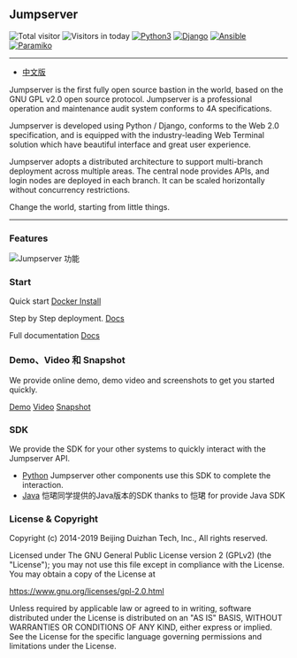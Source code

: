 ## Jumpserver 

![Total visitor](https://visitor-count-badge.herokuapp.com/total.svg?repo_id=jumpserver)
![Visitors in today](https://visitor-count-badge.herokuapp.com/today.svg?repo_id=jumpserver)
[![Python3](https://img.shields.io/badge/python-3.6-green.svg?style=plastic)](https://www.python.org/)
[![Django](https://img.shields.io/badge/django-2.1-brightgreen.svg?style=plastic)](https://www.djangoproject.com/)
[![Ansible](https://img.shields.io/badge/ansible-2.4.2.0-blue.svg?style=plastic)](https://www.ansible.com/)
[![Paramiko](https://img.shields.io/badge/paramiko-2.4.1-green.svg?style=plastic)](http://www.paramiko.org/)


----

- [中文版](https://github.com/jumpserver/jumpserver/blob/master/README_EN.md)

Jumpserver is the first fully open source bastion in the world, based on the GNU GPL v2.0 open source protocol. Jumpserver is a  professional operation and maintenance audit system conforms to 4A specifications.

Jumpserver is developed using Python / Django, conforms to the Web 2.0 specification, and is equipped with the industry-leading Web Terminal solution which have beautiful interface and great user experience.

Jumpserver adopts a distributed architecture to support multi-branch deployment across multiple areas. The central node provides APIs, and login nodes are deployed in each branch. It can be scaled horizontally without concurrency restrictions.

Change the world, starting from little things.

----

### Features

 ![Jumpserver 功能](https://jumpserver-release.oss-cn-hangzhou.aliyuncs.com/Jumpserver148.jpeg "Jumpserver 功能")

### Start 

Quick start  [Docker Install](http://docs.jumpserver.org/zh/docs/dockerinstall.html)

Step by Step deployment. [Docs](http://docs.jumpserver.org/zh/docs/step_by_step.html)

Full documentation [Docs](http://docs.jumpserver.org)

### Demo、Video 和 Snapshot

We provide online demo, demo video and screenshots to get you started quickly.

[Demo](https://demo.jumpserver.org/auth/login/?next=/)
[Video](https://fit2cloud2-offline-installer.oss-cn-beijing.aliyuncs.com/tools/Jumpserver%20%E4%BB%8B%E7%BB%8Dv1.4.mp4)
[Snapshot](http://docs.jumpserver.org/zh/docs/snapshot.html)

### SDK

We provide the SDK for your other systems to quickly interact with the Jumpserver API.

- [Python](https://github.com/jumpserver/jumpserver-python-sdk) Jumpserver other components use this SDK to complete the interaction.
- [Java](https://github.com/KaiJunYan/jumpserver-java-sdk.git) 恺珺同学提供的Java版本的SDK thanks to 恺珺 for provide Java SDK


### License & Copyright
Copyright (c) 2014-2019 Beijing Duizhan Tech, Inc., All rights reserved.

Licensed under The GNU General Public License version 2 (GPLv2)  (the "License"); you may not use this file except in compliance with the License. You may obtain a copy of the License at

https://www.gnu.org/licenses/gpl-2.0.html

Unless required by applicable law or agreed to in writing, software distributed under the License is distributed on an "AS IS" BASIS, WITHOUT WARRANTIES OR CONDITIONS OF ANY KIND, either express or implied. See the License for the specific language governing permissions and limitations under the License.
